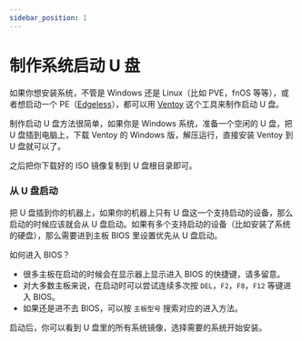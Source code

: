```yaml
---
sidebar_position: 1
---
```

# 制作系统启动 U 盘

如果你想安装系统，不管是 Windows 还是 Linux（比如 PVE，fnOS 等等），或者想启动一个 PE（[Edgeless](https://home.edgeless.top/)），都可以用 [Ventoy](https://www.ventoy.net/cn/download.html) 这个工具来制作启动 U 盘。

制作启动 U 盘方法很简单，如果你是 Windows 系统，准备一个空闲的 U 盘，把 U 盘插到电脑上，下载 Ventoy 的 Windows 版，解压运行，直接安装 Ventoy 到 U 盘就可以了。

之后把你下载好的 ISO 镜像复制到 U 盘根目录即可。

### 从 U 盘启动

把 U 盘插到你的机器上，如果你的机器上只有 U 盘这一个支持启动的设备，那么启动的时候应该就会从 U 盘启动。如果有多个支持启动的设备（比如安装了系统的硬盘），那么需要进到主板 BIOS 里设置优先从 U 盘启动。

如何进入 BIOS？

- 很多主板在启动的时候会在显示器上显示进入 BIOS 的快捷键，请多留意。
- 对大多数主板来说，在启动时可以尝试连续多次按 `DEL`，`F2`，`F8`，`F12` 等键进入 BIOS。
- 如果还是进不去 BIOS，可以按 `主板型号` 搜索对应的进入方法。

启动后，你可以看到 U 盘里的所有系统镜像，选择需要的系统开始安装。